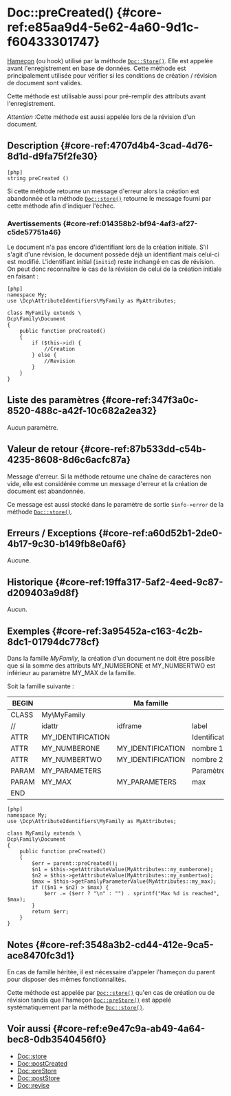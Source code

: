 # Doc::preCreated() {#core-ref:e85aa9d4-5e62-4a60-9d1c-f60433301747}

<div class="short-description" markdown="1">

[Hameçon][hook] (ou hook) utilisé par la méthode [`Doc::Store()`][docstore].
Elle est appelée avant l'enregistrement en base de données.   Cette méthode est
principalement utilisée pour vérifier si les conditions de création / révision
de document sont valides.

Cette méthode est utilisable aussi pour pré-remplir des attributs avant
l'enregistrement.

*Attention* :Cette méthode est aussi appelée lors de la révision d'un document.

</div>


## Description {#core-ref:4707d4b4-3cad-4d76-8d1d-d9fa75f2fe30}

    [php]
    string preCreated ()

Si cette méthode retourne un message d'erreur alors la création est abandonnée
et la méthode [`Doc::store()`][docstore] retourne le message fourni par cette
méthode afin d'indiquer l'échec.

### Avertissements {#core-ref:014358b2-bf94-4af3-af27-c5de57751a46}

Le document n'a pas encore d'identifiant lors de la création initiale. S'il
s'agit d'une révision, le document possède déjà un identifiant mais celui-ci
est modifié. L'identifiant initial (`initid`) reste inchangé en cas de
révision.
On peut donc reconnaître le cas de la révision de celui de la création initiale
en faisant :

    [php]
    namespace My;
    use \Dcp\AttributeIdentifiers\MyFamily as MyAttributes;
    
    class MyFamily extends \
    Dcp\Family\Document
    {
        public function preCreated()
        {
            if ($this->id) {
                //Creation
            } else {
                //Revision
            }
        }
    }

## Liste des paramètres {#core-ref:347f3a0c-8520-488c-a42f-10c682a2ea32}

Aucun paramètre.

## Valeur de retour {#core-ref:87b533dd-c54b-4235-8608-8d6c6acfc87a}

Message d'erreur. Si la méthode retourne une chaîne de caractères non vide, elle
est considérée comme un message d'erreur et la création de document est
abandonnée.

Ce message est aussi stocké dans le paramètre de sortie `$info->error` de la
méthode [`Doc::store()`][docstore].

## Erreurs / Exceptions {#core-ref:a60d52b1-2de0-4b17-9c30-b149fb8e0af6}

Aucune.

## Historique {#core-ref:19ffa317-5af2-4eed-9c87-d209403a9d8f}

Aucun.

## Exemples {#core-ref:3a95452a-c163-4c2b-8dc1-01794dc778cf}

Dans la famille _MyFamily_, la création d'un document ne doit être possible que
si la somme des attributs MY_NUMBERONE et MY_NUMBERTWO est inférieur au
paramètre MY_MAX de la famille.

Soit la famille suivante :

| BEGIN |                   |     Ma famille    |                |     | MYFAMILY |       |     |     |
| ----- | ----------------- | ----------------- | -------------- | --- | -------- | ----- | --- | --- |
| CLASS | My\MyFamily       |                   |                |     |          |       |     |     |
| //    | idattr            | idframe           | label          | T   | A        | type  | ord | vis |
| ATTR  | MY_IDENTIFICATION |                   | Identification | N   | N        | frame | 10  | W   |
| ATTR  | MY_NUMBERONE      | MY_IDENTIFICATION | nombre 1       | Y   | N        | int   | 20  | W   |
| ATTR  | MY_NUMBERTWO      | MY_IDENTIFICATION | nombre 2       | N   | N        | int   | 30  | W   |
| PARAM | MY_PARAMETERS     |                   | Paramètres     | N   | N        | frame | 10  | W   |
| PARAM | MY_MAX            | MY_PARAMETERS     | max            | N   | N        | int   | 20  | W   |
| END   |                   |                   |                |     |          |       |     |     |


    [php]
    namespace My;
    use \Dcp\AttributeIdentifiers\MyFamily as MyAttributes;
    
    class MyFamily extends \
    Dcp\Family\Document
    {
        public function preCreated()
        {
            $err = parent::preCreated();
            $n1 = $this->getAttributeValue(MyAttributes::my_numberone);
            $n2 = $this->getAttributeValue(MyAttributes::my_numbertwo);
            $max = $this->getFamilyParameterValue(MyAttributes::my_max);
            if (($n1 + $n2) > $max) {
                $err .= ($err ? "\n" : "") . sprintf("Max %d is reached", $max);
            }
            return $err;
        }
    }

## Notes {#core-ref:3548a3b2-cd44-412e-9ca5-ace8470fc3d1}

En cas de famille héritée, il est nécessaire d'appeler l'hameçon du parent pour
disposer des mêmes fonctionnalités.

Cette méthode est appelée par [`Doc::store()`][docstore] qu'en cas de création
ou de révision tandis que l'hameçon [`Doc::preStore()`][docprestore] est appelé
systématiquement par la méthode [`Doc::store()`][docstore].

## Voir aussi {#core-ref:e9e47c9a-ab49-4a64-bec8-0db3540456f0}

*   [Doc::store][docstore]
*   [Doc::postCreated][docpostcreated]
*   [Doc::preStore][docprestore]
*   [Doc::postStore][docpoststore]
*   [Doc::revise][docrevise]

<!-- links -->
[docstore]:         #core-ref:b8540d13-ece6-4e9e-9b72-6a56bca9da12
[docpostcreated]:   #core-ref:b8f80e6b-a374-4bf4-bc76-47290cd69c45 "Hameçon Doc::postCreated()"
[docpoststore]:     #core-ref:99520a31-0aef-4bc6-b20a-114737059d17 "Hameçon Doc::postStore()"
[docprestore]:      #core-ref:3517da95-82fe-4adb-8bc4-ef49ca55edb0 "Hameçon Doc::preStore()"
[docprecreated]:    #core-ref:e85aa9d4-5e62-4a60-9d1c-f60433301747 "Hameçon Doc::preCreated()"
[docprerefresh]:    #core-ref:580d6be1-6b6a-439b-abd7-34b26cfaf2e5 "Hameçon Doc::preRefresh()"
[docpostrefresh]:   #core-ref:9352c534-3691-41e3-b293-599db8e9a4fd "Hameçon Doc::postRefresh()"
[docrevise]:        #core-ref:882e3730-0483-4dbc-9b9d-0d0b5cc31d38
[hook]:             https://fr.wikipedia.org/wiki/Hook_(informatique)

